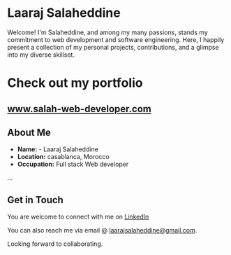 # Laaraj Salaheddine

Welcome! I'm Salaheddine, and among my many passions, stands my commitment to web development and software engineering. Here, I happily present a collection of my personal projects, contributions, and a glimpse into my diverse skillset.

# Check out my portfolio
## www.salah-web-developer.com 

## About Me

- **Name:** - Laaraj Salaheddine
- **Location:** casablanca, Morocco
- **Occupation:** Full stack Web developer 

...

## Get in Touch

You are welcome to connect with me on [LinkedIn](https://www.linkedin.com/in/laarajsalaheddine/)

You can also reach me via email @ <a href="mailto:laarajsalaheddine@gmail.com">laarajsalaheddine@gmail.com</a>.

Looking forward to collaborating.
